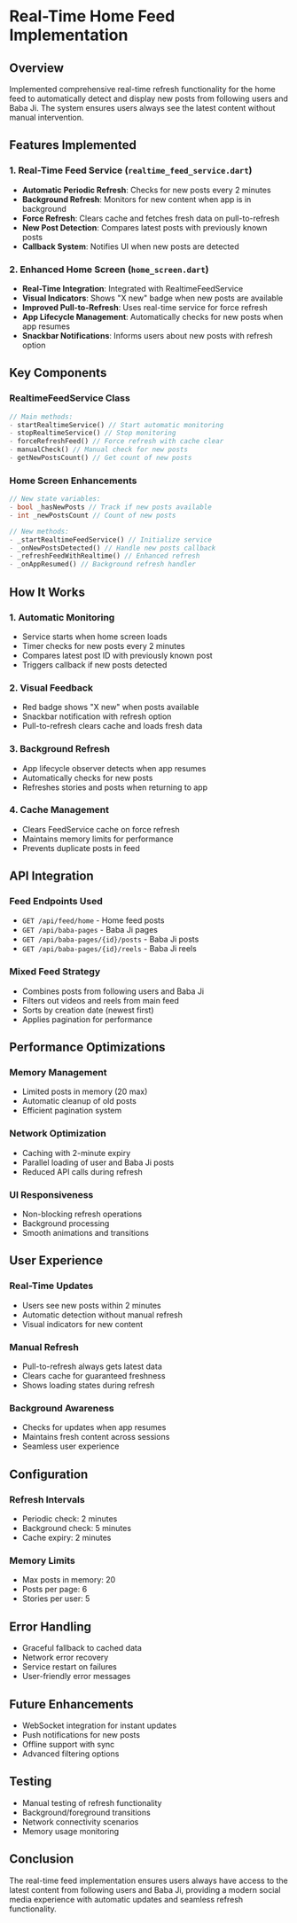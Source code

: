 # Real-Time Home Feed Implementation

## Overview
Implemented comprehensive real-time refresh functionality for the home feed to automatically detect and display new posts from following users and Baba Ji. The system ensures users always see the latest content without manual intervention.

## Features Implemented

### 1. Real-Time Feed Service (`realtime_feed_service.dart`)
- **Automatic Periodic Refresh**: Checks for new posts every 2 minutes
- **Background Refresh**: Monitors for new content when app is in background
- **Force Refresh**: Clears cache and fetches fresh data on pull-to-refresh
- **New Post Detection**: Compares latest posts with previously known posts
- **Callback System**: Notifies UI when new posts are detected

### 2. Enhanced Home Screen (`home_screen.dart`)
- **Real-Time Integration**: Integrated with RealtimeFeedService
- **Visual Indicators**: Shows "X new" badge when new posts are available
- **Improved Pull-to-Refresh**: Uses real-time service for force refresh
- **App Lifecycle Management**: Automatically checks for new posts when app resumes
- **Snackbar Notifications**: Informs users about new posts with refresh option

## Key Components

### RealtimeFeedService Class
```dart
// Main methods:
- startRealtimeService() // Start automatic monitoring
- stopRealtimeService() // Stop monitoring
- forceRefreshFeed() // Force refresh with cache clear
- manualCheck() // Manual check for new posts
- getNewPostsCount() // Get count of new posts
```

### Home Screen Enhancements
```dart
// New state variables:
- bool _hasNewPosts // Track if new posts available
- int _newPostsCount // Count of new posts

// New methods:
- _startRealtimeFeedService() // Initialize service
- _onNewPostsDetected() // Handle new posts callback
- _refreshFeedWithRealtime() // Enhanced refresh
- _onAppResumed() // Background refresh handler
```

## How It Works

### 1. Automatic Monitoring
- Service starts when home screen loads
- Timer checks for new posts every 2 minutes
- Compares latest post ID with previously known post
- Triggers callback if new posts detected

### 2. Visual Feedback
- Red badge shows "X new" when posts available
- Snackbar notification with refresh option
- Pull-to-refresh clears cache and loads fresh data

### 3. Background Refresh
- App lifecycle observer detects when app resumes
- Automatically checks for new posts
- Refreshes stories and posts when returning to app

### 4. Cache Management
- Clears FeedService cache on force refresh
- Maintains memory limits for performance
- Prevents duplicate posts in feed

## API Integration

### Feed Endpoints Used
- `GET /api/feed/home` - Home feed posts
- `GET /api/baba-pages` - Baba Ji pages
- `GET /api/baba-pages/{id}/posts` - Baba Ji posts
- `GET /api/baba-pages/{id}/reels` - Baba Ji reels

### Mixed Feed Strategy
- Combines posts from following users and Baba Ji
- Filters out videos and reels from main feed
- Sorts by creation date (newest first)
- Applies pagination for performance

## Performance Optimizations

### Memory Management
- Limited posts in memory (20 max)
- Automatic cleanup of old posts
- Efficient pagination system

### Network Optimization
- Caching with 2-minute expiry
- Parallel loading of user and Baba Ji posts
- Reduced API calls during refresh

### UI Responsiveness
- Non-blocking refresh operations
- Background processing
- Smooth animations and transitions

## User Experience

### Real-Time Updates
- Users see new posts within 2 minutes
- Automatic detection without manual refresh
- Visual indicators for new content

### Manual Refresh
- Pull-to-refresh always gets latest data
- Clears cache for guaranteed freshness
- Shows loading states during refresh

### Background Awareness
- Checks for updates when app resumes
- Maintains fresh content across sessions
- Seamless user experience

## Configuration

### Refresh Intervals
- Periodic check: 2 minutes
- Background check: 5 minutes
- Cache expiry: 2 minutes

### Memory Limits
- Max posts in memory: 20
- Posts per page: 6
- Stories per user: 5

## Error Handling
- Graceful fallback to cached data
- Network error recovery
- Service restart on failures
- User-friendly error messages

## Future Enhancements
- WebSocket integration for instant updates
- Push notifications for new posts
- Offline support with sync
- Advanced filtering options

## Testing
- Manual testing of refresh functionality
- Background/foreground transitions
- Network connectivity scenarios
- Memory usage monitoring

## Conclusion
The real-time feed implementation ensures users always have access to the latest content from following users and Baba Ji, providing a modern social media experience with automatic updates and seamless refresh functionality.
